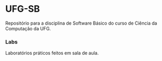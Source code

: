 # UFG-SB
Repositório para a disciplina de Software Básico do curso de Ciência da Computação da UFG.

### Labs
Laboratórios práticos feitos em sala de aula.
